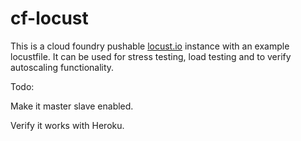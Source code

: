 # cf-locust

This is a cloud foundry pushable [locust.io](http://locust.io/) instance with an example locustfile. It can be used for stress testing, load testing and to verify autoscaling functionality.

Todo:

Make it master slave enabled.

Verify it works with Heroku.
